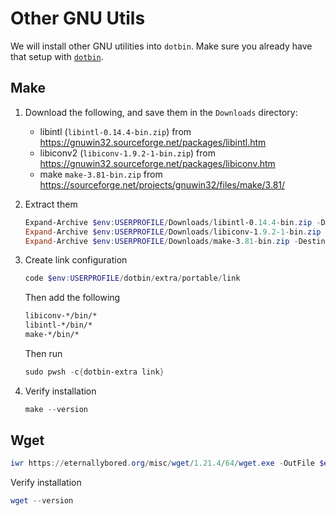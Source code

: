 # Other GNU Utils
We will install other GNU utilities into `dotbin`.
Make sure you already have that setup with [`dotbin`](../tool/dotbin.md).

## Make
1. Download the following, and save them in the `Downloads` directory:
    - libintl (`libintl-0.14.4-bin.zip`) from https://gnuwin32.sourceforge.net/packages/libintl.htm
    - libiconv2 (`libiconv-1.9.2-1-bin.zip`) from https://gnuwin32.sourceforge.net/packages/libiconv.htm
    - make `make-3.81-bin.zip` from https://sourceforge.net/projects/gnuwin32/files/make/3.81/
2. Extract them
    ```powershell
    Expand-Archive $env:USERPROFILE/Downloads/libintl-0.14.4-bin.zip -DestinationPath $env:USERPROFILE/dotbin/extra/portable/libintl-0.14.4
    Expand-Archive $env:USERPROFILE/Downloads/libiconv-1.9.2-1-bin.zip -DestinationPath $env:USERPROFILE/dotbin/extra/portable/libiconv-1.9.2-1
    Expand-Archive $env:USERPROFILE/Downloads/make-3.81-bin.zip -DestinationPath $env:USERPROFILE/dotbin/extra/portable/make-3.81
    ```
3. Create link configuration
    ```powershell
    code $env:USERPROFILE/dotbin/extra/portable/link
    ```
    Then add the following

    ```txt
    libiconv-*/bin/*
    libintl-*/bin/*
    make-*/bin/*
    ```
    Then run

    ```powershell
    sudo pwsh -c{dotbin-extra link}
    ```
4. Verify installation
    ```powershell
    make --version
    ```

## Wget
```powershell
iwr https://eternallybored.org/misc/wget/1.21.4/64/wget.exe -OutFile $env:USERPROFILE/dotbin/extra/bin/wget.exe
```
Verify installation
```powershell
wget --version
```
